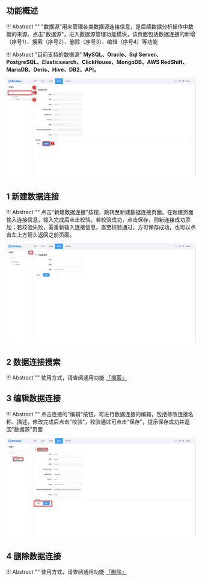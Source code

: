 ## 功能概述

!!! Abstract ""
    "数据源"用来管理各类数据源连接信息，是后续数据分析操作中数据的来源。点击"数据源"，进入数据源管理功能模块，该页面包括数据连接的新增（序号1）、搜索（序号2）、删除（序号3）、编辑（序号4）等功能

!!! Abstract "目前支持的数据源"
    **MySQL、Oracle、Sql Server、PostgreSQL、Elasticsearch、ClickHouse、MongoDB、AWS RedShift、MariaDB、Doris、Hive、DB2、API。**

 ![数据源](../img/datasource_configuration/数据源管理页面.png)

## 1 新建数据连接

!!! Abstract ""
    点击"新建数据连接"按钮，跳转至新建数据连接页面。在新建页面输入连接信息，输入完成后点击校验，若校验成功，点击保存，则新连接成功添加；若校验失败，需重新输入连接信息，直至校验通过，方可保存成功，也可以点击左上方箭头返回之前页面。
 
![新建数据连接](../img/datasource_configuration/新增.png)

## 2 数据连接搜索

!!! Abstract ""
    使用方式，请查阅通用功能 [「搜索」](../general/#_6)

## 3 编辑数据连接

!!! Abstract ""
    点击连接的"编辑"按钮，可进行数据连接的编辑，包括修改连接名称、描述，修改完成后点击"校验"，校验通过可点击"保存"，提示保存成功并返回"数据源"页面

![编辑数据连接](../img/datasource_configuration/编辑.png)

## 4 删除数据连接

!!! Abstract ""
    使用方式，请查阅通用功能 [「删除」](../general/#_5)
